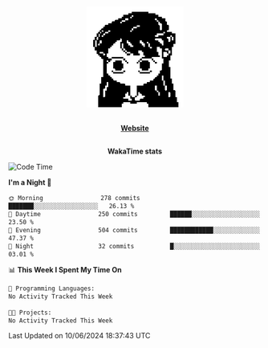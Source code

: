 ##

<p align="center">
  <img src="./person.gif" />
</p>

##

<div align="center">
  <p>
    <strong>
    <a href='https://domm.me'>Website</a>
    </strong>
  </p>
</div>

##

<div align="center">
  <p>
    <strong>
    WakaTime stats
    </strong>
  </p>
</div>

<!--START_SECTION:waka-->
![Code Time](http://img.shields.io/badge/Code%20Time-119%20hrs%2045%20mins-blue)

**I'm a Night 🦉** 

```text
🌞 Morning                278 commits         ███████░░░░░░░░░░░░░░░░░░   26.13 % 
🌆 Daytime                250 commits         ██████░░░░░░░░░░░░░░░░░░░   23.50 % 
🌃 Evening                504 commits         ████████████░░░░░░░░░░░░░   47.37 % 
🌙 Night                  32 commits          █░░░░░░░░░░░░░░░░░░░░░░░░   03.01 % 
```


📊 **This Week I Spent My Time On** 

```text
💬 Programming Languages: 
No Activity Tracked This Week

🐱‍💻 Projects: 
No Activity Tracked This Week
```


 Last Updated on 10/06/2024 18:37:43 UTC
<!--END_SECTION:waka-->

